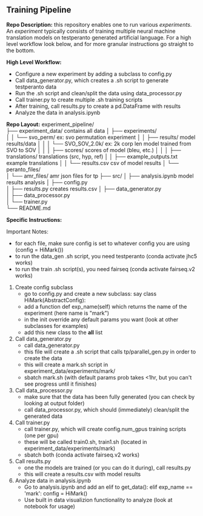 ## Training Pipeline 

**Repo Description:** this repository enables one to run various *experiments*. An *experiment* typically consists of training multiple neural machine translation models on testperanto generated artificial language. For a high level workflow look below, and for more granular instructions go straight to the bottom.

**High Level Workflow:**
- Configure a new experiment by adding a subclass to config.py
- Call data_generator.py, which creates a .sh script to generate testperanto data
- Run the .sh script and clean/split the data using data_processor.py
- Call trainer.py to create multiple .sh training scripts
- After training, call results.py to create a pd.DataFrame with results
- Analyze the data in analysis.ipynb 

**Repo Layout:**
experiment_pipeline/                                          
├── experiment_data/                                      contains all data
│   ├── experiments/                                      
│   │   └── svo_perm/                                     ex: svo permutation experiment
│   │       ├── results/                                  model results/data
│   │       │   └── SVO_SOV_2.0k/                         ex: 2k corp len model trained from SVO to SOV
│   │       │       ├── scores/                           scores of model (bleu, etc.)
│   │       │       ├── translations/                     translations (src, hyp, ref)
│   │       ├── example_outputs.txt                       example translations 
│   │       └── results.csv                               csv of model results
│   └── peranto_files/                                      
│       └── amr_files/                                    amr json files for tp
├── src/
│   ├── analysis.ipynb                                    model results analysis
│   ├── config.py                          
│   ├── results.py                                        creates results.csv
│   ├── data_generator.py                             
│   ├── data_processor.py       
│   └── trainer.py  
└── README.md

**Specific Instructions:**

Important Notes:
- for each file, make sure config is set to whatever config you are using (config = HiMark())
- to run the data_gen .sh script, you need testperanto (conda activate jhc5 works)
- to run the train .sh script(s), you need fairseq (conda activate fairseq.v2 works)

1. Create config subclass
    - go to config.py and create a new subclass: say class HiMark(AbstractConfig):
    - add a function def exp_name(self) which returns the name of the experiment (here name is "mark")
    - in the init override any default params you want (look at other subclasses for examples)
    - add this new class to the __all__ list
2. Call data_generator.py
    - call data_generator.py 
    - this file will create a .sh script that calls tp/parallel_gen.py in order to create the data
    - this will create a mark.sh script in experiment_data/experiments/mark/
    - sbatch mark.sh (with default params prob takes <1hr, but you can't see progress until it finishes)
3. Call data_processor.py
    - make sure that the data has been fully generated (you can check by looking at output folder)
    - call data_processor.py, which should (immediately) clean/split the generated data
4. Call trainer.py
    - call trainer.py, which will create config.num_gpus training scripts (one per gpu)
    - these will be called train0.sh, train1.sh (located in experiment_data/experiments/mark)
    - sbatch both (conda activate fairseq.v2 works)
5. Call results.py
    - one the models are trained (or you can do it during), call results.py
    - this will create a results.csv with model results 
6. Analyze data in analysis.ipynb
    - Go to analysis.ipynb and add an elif to get_data(): elif exp_name == 'mark': config = HiMark()
    - Use built in data visualizion functionality to analyze (look at notebook for usage)
